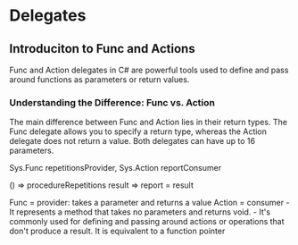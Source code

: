 # Delegates

## Introduciton to Func and Actions
Func and Action delegates in C# are powerful tools used  to define and pass around functions as parameters or return values.

### Understanding the Difference: Func vs. Action
The main difference between Func and Action lies in their return types. The Func delegate allows you to specify a return type, whereas the Action delegate does not return a value. Both delegates can have up to 16 parameters.


Sys.Func<int> repetitionsProvider, Sys.Action<string> reportConsumer

() => procedureRepetitions
result => report = result 

Func = provider: takes a parameter and returns a value
Action = consumer
	- It represents a method that takes no parameters and returns void.
	- It's commonly used for defining and passing around actions or operations that don't produce a result.
It is equivalent to a function pointer